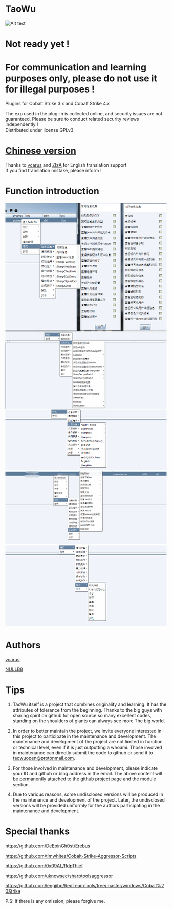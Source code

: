 # TaoWu
![Alt text](https://github.com/pandasec888/taowu-cobalt-strike/blob/master/img/timg.jpg)
# Not ready yet !
# For communication and learning purposes only, please do not use it for illegal purposes !

Plugins for Сobalt Strike 3.x and Cobalt Strike 4.x

The exp used in the plug-in is collected online, and security issues are not guaranteed. Please be sure to conduct related security reviews independently !  
Distributed under license GPLv3

# [Chinese version](https://github.com/pandasec888/taowu-cobalt-strike/tree/master)

Thanks to [vcarus](https://twitter.com/h4ltorg) and [ZIzA](https://github.com/XZVB12) for English translation support  
If you find translation mistake, please inform !

# Function introduction
![](img/xx.png)
![](img/pz.png)
![](img/qx.png)
![](img/xt.png)
![](img/yl.png)
# Authors
[vcarus](https://twitter.com/h4ltorg)

[NULLB8](https://github.com/NULLB8)
# Tips
1. TaoWu itself is a project that combines originality and learning. It has the attributes of tolerance from the beginning. Thanks to the big guys with sharing spirit on github for open source so many excellent codes, standing on the shoulders of giants can always see more The big world.

2. In order to better maintain the project, we invite everyone interested in this project to participate in the maintenance and development. The maintenance and development of the project are not limited in function or technical level, even if it is just outputting a whoami. Those involved in maintenance can directly submit the code to github or send it to taowuopen@protonmail.com.

3. For those involved in maintenance and development, please indicate your ID and github or blog address in the email. The above content will be permanently attached to the github project page and the module section.

4. Due to various reasons, some undisclosed versions will be produced in the maintenance and development of the project. Later, the undisclosed versions will be provided uniformly for the authors participating in the maintenance and development.
# Special thanks
https://github.com/DeEpinGh0st/Erebus

https://github.com/timwhitez/Cobalt-Strike-Aggressor-Scripts

https://github.com/0x09AL/RdpThief

https://github.com/uknowsec/sharptoolsaggressor

https://github.com/lengjibo/RedTeamTools/tree/master/windows/Cobalt%20Strike

P.S: If there is any omission, please forgive me.
